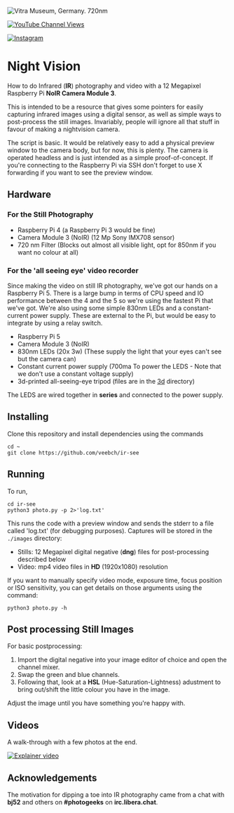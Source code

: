 
![Vitra Museum, Germany. 720nm](/images/vitrasmall.png)

[![YouTube Channel Views](https://img.shields.io/youtube/channel/views/UCz5BOU9J9pB_O0B8-rDjCWQ?label=YouTube&style=social)](https://www.youtube.com/channel/UCz5BOU9J9pB_O0B8-rDjCWQ)

[![Instagram](https://img.shields.io/badge/Instagram-E4405F?style=for-the-badge&logo=instagram&logoColor=white)](https://www.instagram.com/v_e_e_b/)


#  Night Vision

How to do Infrared (**IR**) photography and video with a 12 Megapixel Raspberry Pi **NoIR Camera Module 3**. 

This is intended to be a resource that gives some pointers for easily capturing infrared images using a digital sensor, as well as simple ways to post-process the still images. Invariably, people will ignore all that stuff in favour of making a nightvision camera.

The script is basic. It would be relatively easy to add a physical preview window to the camera body, but for now, this is plenty. The camera is operated headless and is just intended as a simple proof-of-concept. If you're connecting to the Raspberry Pi via SSH don't forget to use X forwarding if you want to see the preview window.
 
## Hardware
### For the Still Photography
- Raspberry Pi 4                (a Raspberry Pi 3 would be fine)
- Camera Module 3 (NoIR)        (12 Mp Sony IMX708 sensor)
- 720 nm Filter                 (Blocks out almost all visible light, opt for 850nm if you want no colour at all)

### For the 'all seeing eye' video recorder
Since making the video on still IR photography, we've got our hands on a Raspberry Pi 5. There is a large bump in terms of CPU speed and IO performance between the 4 and the 5 so we're using the fastest Pi that we've got. We're also using some simple 830nm LEDs and a constant-current power supply. These are external to the Pi, but would be easy to integrate by using a relay switch.

- Raspberry Pi 5
- Camera Module 3 (NoIR)
- 830nm LEDs (20x 3w)           (These supply the light that your eyes can't see but the camera can)
- Constant current power supply (700ma To power the LEDS - Note that we don't use a constant voltage supply)
- 3d-printed all-seeing-eye tripod (files are in the [3d](./3d) directory)

The LEDS are wired together in **series** and connected to the power supply. 

## Installing

Clone this repository and install dependencies using the commands

``` 
cd ~
git clone https://github.com/veebch/ir-see
```


## Running

To run, 

``` 
cd ir-see
python3 photo.py -p 2>'log.txt'
```

This runs the code with a preview window and sends the stderr to a file called 'log.txt' (for debugging purposes). 
Captures will be stored in the `./images` directory:
- Stills: 12 Megapixel digital negative (**dng**) files for post-processing described below
- Video: mp4 video files in **HD** (1920x1080) resolution


If you want to manually specify video mode, exposure time, focus position or ISO sensitivity, you can get details on those arguments using the command:

```
python3 photo.py -h
```

## Post processing Still Images

For basic postprocessing: 

1. Import the digital negative into your image editor of choice and open the channel mixer.
2. Swap the green and blue channels. 
3. Following that, look at a **HSL** (Hue-Saturation-Lightness) adustment to bring out/shift the little colour you have in the image.

Adjust the image until you have something you're happy with.

## Videos

A walk-through with a few photos at the end.

[![Explainer video](http://img.youtube.com/vi/uvolslfKxfg/0.jpg)](http://www.youtube.com/watch?v=uvolslfKxfg "Video Title")

## Acknowledgements

The motivation for dipping a toe into IR photography came from a chat with **bj52** and others on **#photogeeks** on **irc.libera.chat**. 
